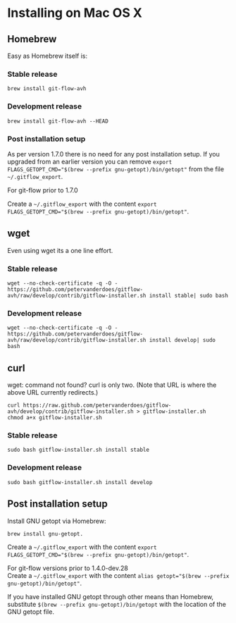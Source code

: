 # Installing on Mac OS X

## Homebrew

Easy as Homebrew itself is:

### Stable release
    brew install git-flow-avh

### Development release
    brew install git-flow-avh --HEAD

### Post installation setup
As per version 1.7.0 there is no need for any post installation setup.
If you upgraded from an earlier version you can remove `export FLAGS_GETOPT_CMD="$(brew --prefix gnu-getopt)/bin/getopt"` 
from the file `~/.gitflow_export`.

For git-flow prior to 1.7.0

Create a `~/.gitflow_export` with the content `export FLAGS_GETOPT_CMD="$(brew --prefix gnu-getopt)/bin/getopt"`.

## wget

Even using wget its a one line effort.

### Stable release
    wget --no-check-certificate -q -O - https://github.com/petervanderdoes/gitflow-avh/raw/develop/contrib/gitflow-installer.sh install stable| sudo bash

### Development release
    wget --no-check-certificate -q -O - https://github.com/petervanderdoes/gitflow-avh/raw/develop/contrib/gitflow-installer.sh install develop| sudo bash

## curl

wget: command not found?  curl is only two.  (Note that URL is where the above URL currently redirects.)

    curl https://raw.github.com/petervanderdoes/gitflow-avh/develop/contrib/gitflow-installer.sh > gitflow-installer.sh
    chmod a+x gitflow-installer.sh

### Stable release
    sudo bash gitflow-installer.sh install stable

### Development release
    sudo bash gitflow-installer.sh install develop
    
## Post installation setup
Install GNU getopt via Homebrew:    

    brew install gnu-getopt.

Create a `~/.gitflow_export` with the content `export FLAGS_GETOPT_CMD="$(brew --prefix gnu-getopt)/bin/getopt"`.

For git-flow versions prior to 1.4.0-dev.28  
Create a `~/.gitflow_export` with the content `alias getopt="$(brew --prefix gnu-getopt)/bin/getopt"`.

If you have installed GNU getopt through other means than Homebrew, substitute `$(brew --prefix gnu-getopt)/bin/getopt` with the location of the GNU getopt file.